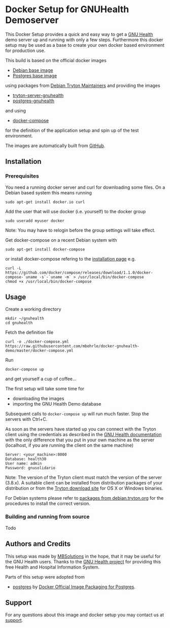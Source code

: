 # Docker Setup for GNUHealth Demoserver

This Docker Setup provides a quick and easy way to get a
[GNU Health](http://www.gnuhealth.org/index.html) demo server
up and running with only a few steps.
Furthermore this docker setup may be used as a base to create your
own docker based environment for production use.

This build is based on the official docker images

* [Debian base image](https://registry.hub.docker.com/_/debian/)
* [Postgres base image](https://registry.hub.docker.com/_/postgres/)

using packages from [Debian Tryton Maintainers](http://tryton.alioth.debian.org/)
and providing the images

* [tryton-server-gnuhealth](https://registry.hub.docker.com/u/mbsolutions/tryton-server-gnuhealth/)
* [postgres-gnuhealth](https://registry.hub.docker.com/u/mbsolutions/tryton-server-gnuhealth/)

and using

* [docker-compose](https://docs.docker.com/compose/)

for the definition of the application setup and spin up of the test
environment.

The images are automatically built from [GitHub](https://github.com/mbehrle/docker-gnuhealth-demo).

## Installation

### Prerequisites

You need a running docker server and curl for downloading some files.
On a Debian based system this means running

    sudo apt-get install docker.io curl

Add the user that will use docker (i.e. yourself) to the docker group

    sudo useradd myuser docker

Note: You may have to relogin before the group settings will take effect.

Get docker-compose on a recent Debian system with

    sudo apt-get install docker-compose

or install docker-compose refering to the [installation page](http://docs.docker.com/compose/install/) e.g.

    curl -L https://github.com/docker/compose/releases/download/1.1.0/docker-compose-`uname -s`-`uname -m` > /usr/local/bin/docker-compose
    chmod +x /usr/local/bin/docker-compose

## Usage

Create a working directory

    mkdir ~/gnuhealth
    cd gnuhealth

Fetch the definition file

    curl -o ./docker-compose.yml https://raw.githubusercontent.com/mbehrle/docker-gnuhealth-demo/master/docker-compose.yml

Run

    docker-compose up

and get yourself a cup of coffee...

The first setup will take some time for

* downloading the images
* importing the GNU Health Demo database

Subsequent calls to `docker-compose up` will run much faster.
Stop the servers with Ctrl+C.

As soon as the servers have started up you can connect with the Tryton client using the credentials
as described in the [GNU Health documentation](http://en.wikibooks.org/wiki/GNU_Health/The_Demo_database#Online_Demo_Database)
with the only difference that you put in your own machine as the server (localhost, if you are
running the client on the same machine)

    Server: <your_machine>:8000
    Database: health30
    User name: admin
    Password: gnusolidario

Note: The version of the Tryton client must match the version of the server (3.8.x).
A suitable client can be installed from distribution packages of your distribution or from the
[Tryton download site](http://www.tryton.org/download.html) for OS X or Windows binaries.

For Debian systems please refer to [packages from debian.tryton.org](http://tryton.alioth.debian.org/mirror.html#distributions)
for the procedures to install the correct version.

### Building and running from source

Todo

## Authors and Credits

This setup was made by [MBSolutions](http://www.m9s.biz) in the hope, that it may be useful
for the GNU Health users. Thanks to the [GNU Health project](http://health.gnu.org/)
for providing this free Health and Hospital Information System.

Parts of this setup were adopted from

* [postgres](https://github.com/docker-library/postgres/) by [Docker Official Image Packaging for Postgres](https://github.com/docker-library/postgres/).


## Support

For any questions about this image and docker setup you may contact us at [support](mailto:jotdevelopers@gmail.com).
